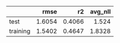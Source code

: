 |          |   rmse |     r2 |   avg_nll |
|:---------|-------:|-------:|----------:|
| test     | 1.6054 | 0.4066 |    1.524  |
| training | 1.5402 | 0.4647 |    1.8328 |